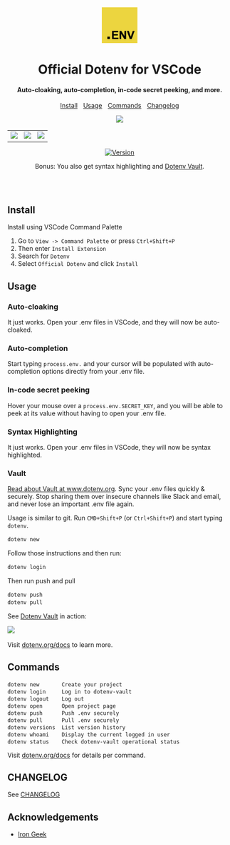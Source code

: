 <div align="center">
  <a href="https://docs.dotenv.org/?r=1"><img src="https://raw.githubusercontent.com/motdotla/dotenv/master/dotenv.png" alt="dotenv-vscode" width="80" height="80"></a>
  <h1>Official Dotenv for VSCode</h1>
  <h4 align="center">Auto-cloaking, auto-completion, in-code secret peeking, and more.</h4>

  <p align="center">
    <a href="#install">Install</a>
    <img src="https://img.spacergif.org/v1/spacer.gif" width="5" height="1">
    <a href="#usage">Usage</a>
    <img src="https://img.spacergif.org/v1/spacer.gif" width="5" height="1">
    <a href="#commands" target="_blank">Commands</a>
    <img src="https://img.spacergif.org/v1/spacer.gif" width="5" height="1">
    <a href="#changelog" target="_blank">Changelog</a>
  </p>

  <a href="https://marketplace.visualstudio.com/items?itemName=dotenv.dotenv-vscode">
    <img src="https://res.cloudinary.com/dotenv-org/image/upload/v1662073121/vscode1_zs1nmt.png"/>
  </a>

  <table>
    <tr>
      <td>
        <a href="https://res.cloudinary.com/dotenv-org/image/upload/v1662069727/vscode2_h5hh42.png"><img src="https://res.cloudinary.com/dotenv-org/image/upload/v1662069727/vscode2_h5hh42.png"/></a>
      </td>
      <td>
        <a href="https://res.cloudinary.com/dotenv-org/image/upload/v1662069727/vscode3_fhioqq.png"><img src="https://res.cloudinary.com/dotenv-org/image/upload/v1662069727/vscode3_fhioqq.png"/></a>
      </td>
      <td>
        <a href="https://res.cloudinary.com/dotenv-org/image/upload/v1662069726/vscode4_ejlsh9.png"><img src="https://res.cloudinary.com/dotenv-org/image/upload/v1662069726/vscode4_ejlsh9.png"/></a>
      </td>
    </tr>
  </table>

  <a href="https://github.com/dotenv-org/dotenv-vscode"><img src="https://img.shields.io/visual-studio-marketplace/v/dotenv.dotenv-vscode?label=VS%20Marketplace&logo=visual-studio-code" alt="Version"></a>

  <p>Bonus: You also get syntax highlighting and <a href="https://dotenv.org" target="_blank">Dotenv Vault</a>.</p>
  <br/>
  <br/>
</div>

## Install

Install using VSCode Command Palette

1. Go to `View -> Command Palette` or press `Ctrl+Shift+P`
2. Then enter `Install Extension`
3. Search for `Dotenv`
4. Select `Official Dotenv` and click `Install`

## Usage

### Auto-cloaking

It just works. Open your .env files in VSCode, and they will now be auto-cloaked.

### Auto-completion

Start typing `process.env.` and your cursor will be populated with auto-completion options directly from your .env file.

### In-code secret peeking

Hover your mouse over a `process.env.SECRET_KEY`, and you will be able to peek at its value without having to open your .env file.

### Syntax Highlighting

It just works. Open your .env files in VSCode, they will now be syntax highlighted.

### Vault

<a href="https://dotenv.org/">Read about Vault at www.dotenv.org</a>. Sync your .env files quickly & securely. Stop sharing them over insecure channels like Slack and email, and never lose an important .env file again.</p>

Usage is similar to git. Run `CMD+Shift+P` (or `Ctrl+Shift+P`) and start typing `dotenv`.

```bash
dotenv new
```

Follow those instructions and then run:

```bash
dotenv login
```

Then run push and pull

```bash
dotenv push
dotenv pull
```

See <a href="https://dotenv.org" target="_blank">Dotenv Vault</a> in action:

<img src="https://raw.githubusercontent.com/dotenv-org/dotenv-vscode/master/overview.gif">

Visit [dotenv.org/docs](https://www.dotenv.org/docs/security/overview?r=1) to learn more.

## Commands

```
dotenv new       Create your project
dotenv login     Log in to dotenv-vault
dotenv logout    Log out
dotenv open      Open project page
dotenv push      Push .env securely
dotenv pull      Pull .env securely
dotenv versions  List version history
dotenv whoami    Display the current logged in user
dotenv status    Check dotenv-vault operational status
```

Visit [dotenv.org/docs](https://www.dotenv.org/docs/dotenv-vault?r=1) for details per command.

## CHANGELOG

See [CHANGELOG](CHANGELOG.md)

## Acknowledgements

- [Iron Geek](https://github.com/IronGeek/vscode-env)
